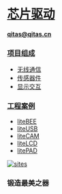 ﻿# [芯片驱动](https://github.com/qitas/drivers)

#### qitas@qitas.cn

### [项目组成](https://github.com/qitas/drivers) 

* [无线通信](wirless/)
* [传感器件](https://github.com/Qitas/sensors)
* [显示交互](https://github.com/Qitas/display)

### [工程案例](https://github.com/qitas) 

* [liteBEE](https://github.com/Qitas/liteBEE) 
* [liteUSB](https://github.com/Qitas/liteUSB) 
* [liteCAM](https://github.com/Qitas/liteCAM) 
* [liteLCD](https://github.com/Qitas/liteLCD) 
* [litePAD](https://github.com/Qitas/LitePAD) 

[![sites](http://182.61.61.133/link/resources/head.png)](http://www.qitas.cn) 

### 锻造最美之器